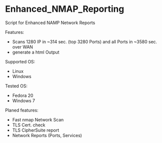 Enhanced_NMAP_Reporting
=======================

Script for Enhanced NAMP Network Reports

Features:
 - Scans 1280 IP in ~314 sec. (top 3280 Ports) and all Ports in ~3580 sec. over WAN
 - generate a html Output

Supported OS:
 - Linux
 - Windows

 Tested OS:
 - Fedora 20
 - Windows 7

Planed features:
 - Fast nmap Network Scan
 - TLS Cert. check
 - TLS CipherSuite report
 - Network Reports (Ports, Services)

